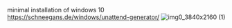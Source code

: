 minimal installation of windows 10
https://schneegans.de/windows/unattend-generator/
![img0_3840x2160 (1)](https://github.com/user-attachments/assets/5409b21a-aeac-4c23-ab76-53d88778504c)
